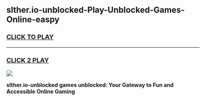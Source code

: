 
## slther.io-unblocked-Play-Unblocked-Games-Online-easpy
<h3>
<a href="https://premium76.site?title=slther.io-unblocked&ref=25A">CLICK TO PLAY</a></h3>
<hr>

<h3>
<a href="https://premium76.site?title=slther.io-unblocked&ref=25A">CLICK 2 PLAY</a>
  
</h3>

<a href="https://premium76.site?title=slther.io-unblocked&ref=25A"><img src="https://clearcache.store/games.png"></a>


**slther.io-unblocked games unblocked: Your Gateway to Fun and Accessible Online Gaming**
